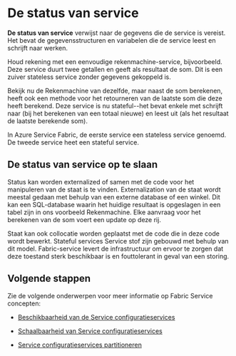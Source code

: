<properties
   pageTitle="Definiëren en beheren van de status | Microsoft Azure"
   description="Het definiëren en beheren in Fabric-Service de status van service"
   services="service-fabric"
   documentationCenter=".net"
   authors="appi101"
   manager="timlt"
   editor=""/>

<tags
   ms.service="service-fabric"
   ms.devlang="dotnet"
   ms.topic="article"
   ms.tgt_pltfrm="NA"
   ms.workload="NA"
   ms.date="08/10/2016"
   ms.author="aprameyr"/>

# <a name="service-state"></a>De status van service
**De status van service** verwijst naar de gegevens die de service is vereist. Het bevat de gegevensstructuren en variabelen die de service leest en schrijft naar werken.

Houd rekening met een eenvoudige rekenmachine-service, bijvoorbeeld. Deze service duurt twee getallen en geeft als resultaat de som. Dit is een zuiver stateless service zonder gegevens gekoppeld is.

Bekijk nu de Rekenmachine van dezelfde, maar naast de som berekenen, heeft ook een methode voor het retourneren van de laatste som die deze heeft berekend. Deze service is nu stateful--het bevat enkele met schrijft naar (bij het berekenen van een totaal nieuwe) en leest uit (als het resultaat de laatste berekende som).

In Azure Service Fabric, de eerste service een stateless service genoemd. De tweede service heet een stateful service.

## <a name="storing-service-state"></a>De status van service op te slaan
Status kan worden externalized of samen met de code voor het manipuleren van de staat is te vinden. Externalization van de staat wordt meestal gedaan met behulp van een externe database of een winkel. Dit kan een SQL-database waarin het huidige resultaat is opgeslagen in een tabel zijn in ons voorbeeld Rekenmachine. Elke aanvraag voor het berekenen van de som voert een update op deze rij.

Staat kan ook collocatie worden geplaatst met de code die in deze code wordt bewerkt. Stateful services Service stof zijn gebouwd met behulp van dit model. Fabric-service levert de infrastructuur om ervoor te zorgen dat deze toestand sterk beschikbaar is en fouttolerant in geval van een storing.

## <a name="next-steps"></a>Volgende stappen

Zie de volgende onderwerpen voor meer informatie op Fabric Service concepten:

- [Beschikbaarheid van de Service configuratieservices](service-fabric-availability-services.md)

- [Schaalbaarheid van Service configuratieservices](service-fabric-concepts-scalability.md)

- [Service configuratieservices partitioneren](service-fabric-concepts-partitioning.md)
